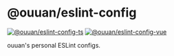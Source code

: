# @ouuan/eslint-config

[![@ouuan/eslint-config-ts](https://shields.ouuan.moe/npm/v/@ouuan/eslint-config-ts)](https://www.npmjs.com/package/@ouuan/eslint-config-ts)
[![@ouuan/eslint-config-vue](https://shields.ouuan.moe/npm/v/@ouuan/eslint-config-vue)](https://www.npmjs.com/package/@ouuan/eslint-config-vue)

ouuan's personal ESLint configs.
